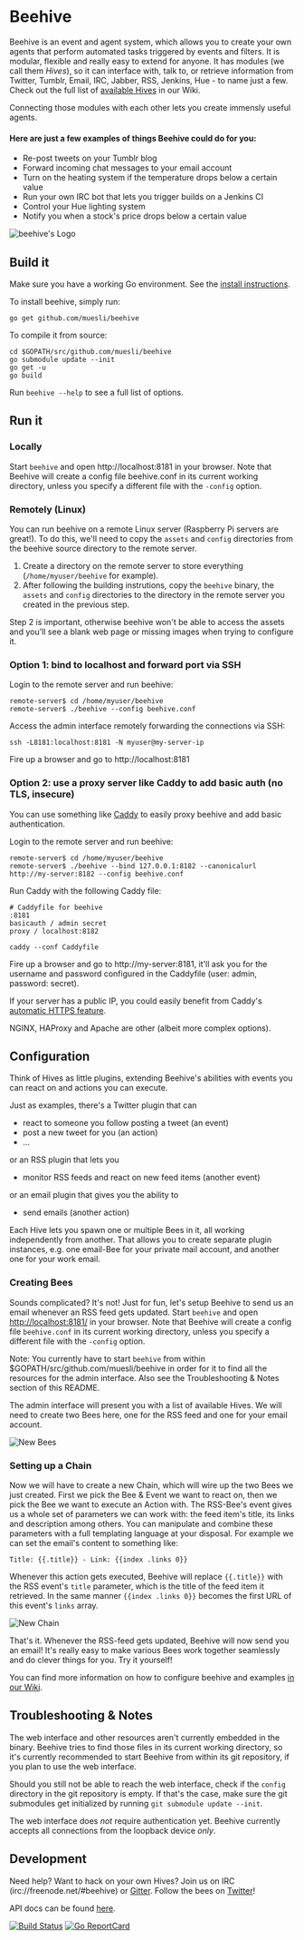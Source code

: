 Beehive
=======

Beehive is an event and agent system, which allows you to create your own
agents that perform automated tasks triggered by events and filters. It is
modular, flexible and really easy to extend for anyone. It has modules
(we call them *Hives*), so it can interface with, talk to, or retrieve
information from Twitter, Tumblr, Email, IRC, Jabber, RSS, Jenkins, Hue - to
name just a few. Check out the full list of [available Hives](https://github.com/muesli/beehive/wiki/Available-Hives)
in our Wiki.

Connecting those modules with each other lets you create immensly useful agents.

#### Here are just a few examples of things Beehive could do for you:
* Re-post tweets on your Tumblr blog
* Forward incoming chat messages to your email account
* Turn on the heating system if the temperature drops below a certain value
* Run your own IRC bot that lets you trigger builds on a Jenkins CI
* Control your Hue lighting system
* Notify you when a stock's price drops below a certain value

![beehive's Logo](/assets/logo_256.png?raw=true)

## Build it

Make sure you have a working Go environment. See the [install instructions](http://golang.org/doc/install.html).

To install beehive, simply run:

    go get github.com/muesli/beehive

To compile it from source:

    cd $GOPATH/src/github.com/muesli/beehive
    go submodule update --init
    go get -u
    go build

Run ```beehive --help``` to see a full list of options.

## Run it

### Locally

Start `beehive` and open http://localhost:8181 in your browser. Note that Beehive will create a config file beehive.conf in its current working directory, unless you specify a different file with the `-config` option.

### Remotely (Linux)

You can run beehive on a remote Linux server (Raspberry Pi servers are great!). To do this, we'll need to copy the `assets` and `config` directories from the beehive source directory to the remote server.

1. Create a directory on the remote server to store everything (`/home/myuser/beehive` for example).
2. After following the building instrutions, copy the `beehive` binary, the `assets` and `config` directories to the directory in the remote server you created in the previous step.

Step 2 is important, otherwise beehive won't be able to access the assets and you'll see a blank web page or missing images when trying to configure it.

### Option 1: bind to localhost and forward port via SSH

Login to the remote server and run beehive:

```
remote-server$ cd /home/myuser/beehive
remote-server$ ./beehive --config beehive.conf
```

Access the admin interface remotely forwarding the connections via SSH:

```
ssh -L8181:localhost:8181 -N myuser@my-server-ip
```

Fire up a browser and go to http://localhost:8181

### Option 2: use a proxy server like Caddy to add basic auth (no TLS, insecure)

You can use something like [Caddy](https://caddyserver.com) to easily proxy beehive and add basic authentication.

Login to the remote server and run beehive:

```
remote-server$ cd /home/myuser/beehive
remote-server$ ./beehive --bind 127.0.0.1:8182 --canonicalurl http://my-server:8182 --config beehive.conf
```

Run Caddy with the following Caddy file:

```
# Caddyfile for beehive
:8181
basicauth / admin secret
proxy / localhost:8182
```

```
caddy --conf Caddyfile
```

Fire up a browser and go to http://my-server:8181, it'll ask you for the username and password configured in the Caddyfile (user: admin, password: secret).

If your server has a public IP, you could easily benefit from Caddy's [automatic HTTPS feature](https://caddyserver.com/docs/automatic-https).

NGINX, HAProxy and Apache are other (albeit more complex options).

## Configuration

Think of Hives as little plugins, extending Beehive's abilities with events you
can react on and actions you can execute.

Just as examples, there's a Twitter plugin that can
 - react to someone you follow posting a tweet (an event)
 - post a new tweet for you (an action)
 - ...

or an RSS plugin that lets you
 - monitor RSS feeds and react on new feed items (another event)

or an email plugin that gives you the ability to
 - send emails (another action)

Each Hive lets you spawn one or multiple Bees in it, all working independently
from another. That allows you to create separate plugin instances, e.g. one
email-Bee for your private mail account, and another one for your work email.

### Creating Bees

Sounds complicated? It's not! Just for fun, let's setup Beehive to send us an
email whenever an RSS feed gets updated. Start ```beehive``` and open <http://localhost:8181/>
in your browser. Note that Beehive will create a config file ```beehive.conf```
in its current working directory, unless you specify a different file with the
```-config``` option.

Note: You currently have to start ```beehive``` from within $GOPATH/src/github.com/muesli/beehive
in order for it to find all the resources for the admin interface. Also see the
Troubleshooting & Notes section of this README.

The admin interface will present you with a list of available Hives. We will
need to create two Bees here, one for the RSS feed and one for your email
account.

![New Bees](https://github.com/muesli/beehive-docs/raw/master/screencaps/new_bees.gif)

### Setting up a Chain

Now we will have to create a new Chain, which will wire up the two Bees we just
created. First we pick the Bee & Event we want to react on, then we pick the
Bee we want to execute an Action with. The RSS-Bee's event gives us a whole set
of parameters we can work with: the feed item's title, its links and
description among others. You can manipulate and combine these parameters with
a full templating language at your disposal. For example we can set the email's
content to something like:

```
Title: {{.title}} - Link: {{index .links 0}}
```

Whenever this action gets executed, Beehive will replace ```{{.title}}``` with
the RSS event's ```title``` parameter, which is the title of the feed item it
retrieved. In the same manner ```{{index .links 0}}``` becomes the first URL of
this event's ```links``` array.

![New Chain](https://github.com/muesli/beehive-docs/raw/master/screencaps/new_chain.gif)

That's it. Whenever the RSS-feed gets updated, Beehive will now send you an
email! It's really easy to make various Bees work together seamlessly and do
clever things for you. Try it yourself!

You can find more information on how to configure beehive and examples [in our Wiki](https://github.com/muesli/beehive/wiki/Configuration).

## Troubleshooting & Notes

The web interface and other resources aren't currently embedded in the binary.
Beehive tries to find those files in its current working directory, so it's
currently recommended to start Beehive from within its git repository, if you
plan to use the web interface.

Should you still not be able to reach the web interface, check if the ```config```
directory in the git repository is empty. If that's the case, make sure the
git submodules get initialized by running ```git submodule update --init```.

The web interface does *not* require authentication yet. Beehive currently
accepts all connections from the loopback device *only*.

## Development

Need help? Want to hack on your own Hives? Join us on IRC (irc://freenode.net/#beehive) or [Gitter](https://gitter.im/the_beehive/Lobby). Follow the bees on [Twitter](https://twitter.com/beehive_app)!

API docs can be found [here](http://godoc.org/github.com/muesli/beehive).

[![Build Status](https://secure.travis-ci.org/muesli/beehive.png)](http://travis-ci.org/muesli/beehive)
[![Go ReportCard](http://goreportcard.com/badge/muesli/beehive)](http://goreportcard.com/report/muesli/beehive)
